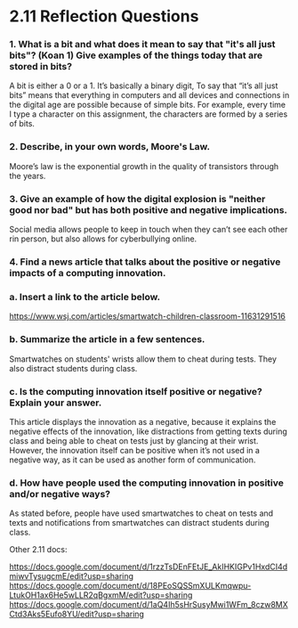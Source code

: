 # 2.11 Reflection Questions

### 1. What is a bit and what does it mean to say that "it's all just bits"? (Koan 1) Give examples of the things today that are stored in bits?

A bit is either a 0 or a 1. It’s basically a binary digit, To say that “it’s all just bits” means that everything in computers and all devices and connections in the digital age are possible because of simple bits. For example, every time I type a character on this assignment, the characters are formed by a series of bits.

### 2. Describe, in your own words, Moore's Law.

Moore’s law is the exponential growth in the quality of transistors through the years.
### 3. Give an example of how the digital explosion is "neither good nor bad" but has both positive and negative implications.

Social media allows people to keep in touch when they can’t see each other rin person, but also allows for cyberbullying online.

### 4. Find a news article that talks about the positive or negative impacts of a computing innovation.

  ### a. Insert a link to the article below.

 https://www.wsj.com/articles/smartwatch-children-classroom-11631291516

  ### b. Summarize the article in a few sentences.

  Smartwatches on students' wrists allow them to cheat during tests. They also distract students during class.

  ### c. Is the computing innovation itself positive or negative? Explain your answer.

  This article displays the innovation as a negative, because it explains the negative effects of the innovation, like distractions from getting texts during class and being able to cheat on tests just by glancing at their wrist. However, the innovation itself can be positive when it’s not used in a negative way, as it can be used as another form of communication.


  ### d. How have people used the computing innovation in positive and/or negative ways?

  As stated before, people have used smartwatches to cheat on tests and texts and notifications from smartwatches can distract students during class.


Other 2.11 docs: 

https://docs.google.com/document/d/1rzzTsDEnFEtJE_AkIHKIGPv1HxdCI4dmiwvTysugcmE/edit?usp=sharing 
https://docs.google.com/document/d/18PEoSQSSmXULKmqwpu-LtukOH1ax6He5wLLR2qBgxmM/edit?usp=sharing
https://docs.google.com/document/d/1aQ4Ih5sHrSusyMwi1WFm_8czw8MXCtd3Aks5Eufo8YU/edit?usp=sharing
